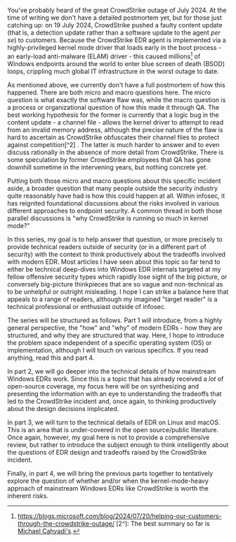 You've probably heard of the great CrowdStrike outage of July 2024. At the time of writing we don't have a detailed postmortem yet, but for those just catching up: on 19 July 2024, CrowdStrike pushed a faulty content update (that is, a detection update rather than a software update to the agent *per se*) to customers. Because the CrowdStrike EDR agent is implemented via a highly-privileged kernel mode driver that loads early in the boot process - an early-load anti-malware (ELAM) driver - this caused millions[^1] of Windows endpoints around the world to enter blue screen of death (BSOD) loops, crippling much global IT infrastructure in the worst outage to date.

As mentioned above, we currently don't have a full postmortem of how this happened. There are both micro and macro questions here. The micro question is what exactly the software flaw was, while the macro question is a process or organizational question of how this made it through QA. The best working hypothesis for the former is currently that a logic bug in the content update - a channel file - allows the kernel driver to attempt to read from an invalid memory address, although the precise nature of the flaw is hard to ascertain as CrowdStrike obfuscates their channel files to protect against competition[^2] . The latter is much harder to answer and to even discuss rationally in the absence of more detail from CrowdStrike. There is some speculation by former CrowdStrike employees that QA has gone downhill sometime in the intervening years, but nothing concrete yet.

Putting both those micro and macro questions about this specific incident aside, a broader question that many people outside the security industry quite reasonably have had is how this could happen at all. Within infosec, it has reignited foundational discussions about the risks involved in various different approaches to endpoint security. A common thread in both those parallel discussions is "why CrowdStrike is running so much in kernel mode?"

In this series, my goal is to help answer that question, or more precisely to provide technical readers outside of security (or in a different part of security) with the context to think productively about the tradeoffs involved with modern EDR. Most articles I have seen about this topic so far tend to either be technical deep-dives into Windows EDR internals targeted at my fellow offensive security types which rapidly lose sight of the big picture, or conversely big-picture thinkpieces that are so vague and non-technical as to be unhelpful or outright misleading. I hope I can strike a balance here that appeals to a range of readers, although my imagined "target reader" is a technical professional or enthusiast outside of infosec.

The series will be structured as follows. Part 1 will introduce, from a highly general perspective, the "how" and "why" of modern EDRs - how they are structured, and why they are structured that way. Here, I hope to introduce the problem space independent of a specific operating system (OS) or implementation, although I will touch on various specifics. If you read anything, read this and part 4.

In part 2, we will go deeper into the technical details of how mainstream Windows EDRs work. Since this is a topic that has already received a *lot* of open-source coverage, my focus here will be on synthesizing and presenting the information with an eye to understanding the tradeoffs that led to the CrowdStrike incident and, once again, to thinking productively about the design decisions implicated.

In part 3, we will turn to the technical details of EDR on Linux and macOS. This is an area that is under-covered in the open source/public literature. Once again, however, my goal here is not to provide a comprehensive review, but rather to introduce the subject enough to think intelligently about the questions of EDR design and tradeoffs raised by the CrowdStrike incident.

Finally, in part 4, we will bring the previous parts together to tentatively explore the question of whether and/or when the kernel-mode-heavy approach of mainstream Windows EDRs like CrowdStrike is worth the inherent risks. 


[^1]: https://blogs.microsoft.com/blog/2024/07/20/helping-our-customers-through-the-crowdstrike-outage/
[2^]: The best summary so far is [Michael Cahyadi's](https://research.meekolab.com/quick-analysis-about-the-crowdstrike-situation). 